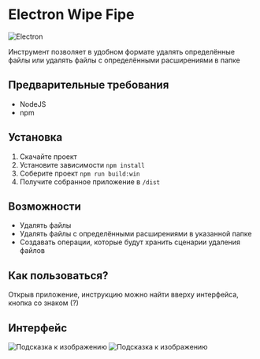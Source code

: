 # Electron Wipe Fipe

![Electron](https://img.shields.io/badge/Electron-Framework-blue?style=flat-square&logo=electron)

Инструмент позволяет в удобном формате удалять определённые файлы или удалять файлы с определёнными расширениями в папке

## Предварительные требования
- NodeJS
- npm

## Установка
1. Скачайте проект
2. Установите зависимости `npm install`
3. Соберите проект `npm run build:win`
4. Получите собранное приложение в `/dist`

## Возможности
- Удалять файлы
- Удалять файлы с определёнными расширениями в указанной папке
- Создавать операции, которые будут хранить сценарии удаления файлов

## Как пользоваться?
Открыв приложение, инструкцию можно найти вверху интерфейса, кнопка со знаком (?)

## Интерфейс
![Подсказка к изображению](https://allwebs.ru/images/2025/06/18/8d0a1822a5d3c5c592997e8f29120000.jpg)
![Подсказка к изображению](https://allwebs.ru/images/2025/06/18/83c5e88c18b5b48c20ca97bebc1637c6.jpg)
